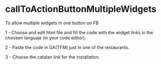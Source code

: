 # callToActionButtonMultipleWidgets
To allow multiple widgets in one button on FB

<p>1 - Choose and edit html file and fill the code with the widget links in the choosen languaje (in your code editor).</p>
<p>2 - Paste the code in GA(TFM) just in one of the restaurants.</p>
<p>3 - Choose the catalan link for the installation.</p>
